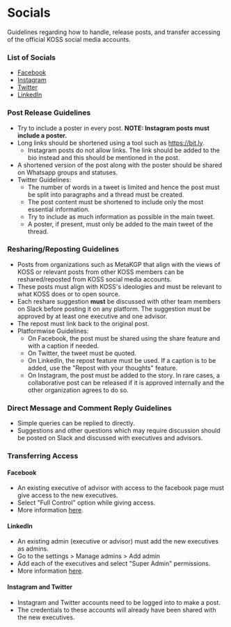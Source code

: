 # Socials
Guidelines regarding how to handle, release posts, and transfer accessing of the official KOSS social media accounts.

### List of Socials
- [Facebook](https://www.facebook.com/kossiitkgp/)
- [Instagram](https://www.instagram.com/kossiitkgp/)
- [Twitter](https://twitter.com/kossiitkgp)
- [LinkedIn](https://www.linkedin.com/company/kharagpur-open-source-society)

### Post Release Guidelines
- Try to include a poster in every post. **NOTE: Instagram posts must include a poster.**
- Long links should be shortened using a tool such as https://bit.ly.
	- Instagram posts do not allow links. The link should be added to the bio instead and this should be mentioned in the post.
- A shortened version of the post along with the poster should be shared on Whatsapp groups and statuses.
- Twitter Guidelines:
	- The number of words in a tweet is limited and hence the post must be split into paragraphs and a thread must be created.
	- The post content must be shortened to include only the most essential information.
	- Try to include as much information as possible in the main tweet.
	- A poster, if present, must only be added to the main tweet of the thread.

### Resharing/Reposting Guidelines
- Posts from organizations such as MetaKGP that align with the views of KOSS or relevant posts from other KOSS members can be reshared/reposted from KOSS social media accounts.
- These posts must align with KOSS's ideologies and must be relevant to what KOSS does or to open source.
- Each reshare suggestion **must** be discussed with other team members on Slack before posting it on any platform. The suggestion must be approved by at least one executive and one advisor.
- The repost must link back to the original post.
- Platformwise Guidelines:
	- On Facebook, the post must be shared using the share feature and with a caption if needed.
	- On Twitter, the tweet must be quoted.
	- On LinkedIn, the repost feature must be used. If a caption is to be added, use the "Repost with your thoughts" feature.
	- On Instagram, the post must be added to the story. In rare cases, a collaborative post can be released if it is approved internally and the other organization agrees to do so.

### Direct Message and Comment Reply Guidelines
- Simple queries can be replied to directly.
- Suggestions and other questions which may require discussion should be posted on Slack and discussed with executives and advisors.

### Transferring Access
#### Facebook
- An existing executive of advisor with access to the facebook page must give access to the new executives.
- Select "Full Control" option while giving access.
- More information [here](https://www.facebook.com/help/187316341316631).

#### LinkedIn
- An existing admin (executive or advisor) must add the new executives as admins.
- Go to the settings > Manage admins > Add admin
- Add each of the executives and select "Super Admin" permissions.
- More information [here](https://www.linkedin.com/help/linkedin/answer/a541981).

#### Instagram and Twitter
- Instagram and Twitter accounts need to be logged into to make a post.
- The credentials to these accounts will already have been shared with the new executives.